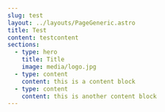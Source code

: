 ```yaml
---
slug: test
layout: ../layouts/PageGeneric.astro
title: Test
content: testcontent
sections:
  - type: hero
    title: Title
    image: media/logo.jpg
  - type: content
    content: this is a content block
  - type: content
    content: this is another content block
---
```

